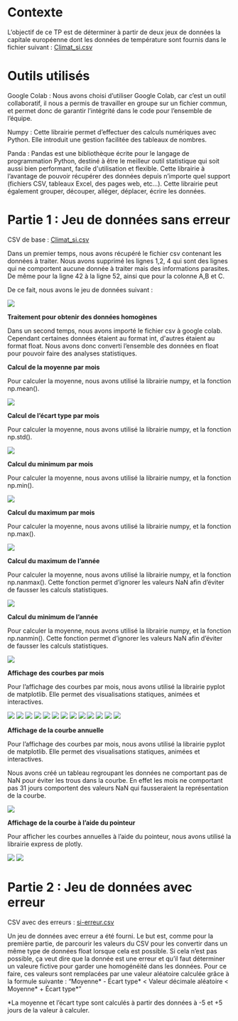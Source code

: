 # Contexte

  L’objectif de ce TP est de déterminer à partir de deux jeux de données la capitale européenne dont les données de température sont fournis dans le fichier suivant : [Climat_si.csv](https://github.com/CortoVilain/TPQualiteDesDonnees/blob/main/climat_si.csv)

# Outils utilisés

Google Colab : 
Nous avons choisi d’utiliser Google Colab, car c’est un outil collaboratif, il nous a permis de travailler en groupe sur un fichier commun, et permet donc de garantir l’intégrité dans le code pour l’ensemble de l’équipe. 

Numpy :
Cette librairie permet d’effectuer des calculs numériques avec Python. Elle introduit une gestion facilitée des tableaux de nombres.

Panda : 
Pandas est une bibliothèque écrite pour le langage de programmation Python, destiné à être le meilleur outil statistique qui soit aussi bien performant, facile d'utilisation et flexible. Cette librairie à l’avantage de pouvoir récupérer des données depuis n’importe quel support (fichiers CSV, tableaux Excel, des pages web, etc…). Cette librairie peut également grouper, découper, alléger, déplacer, écrire les données.


# Partie 1 : Jeu de données sans erreur

CSV de base : [Climat_si.csv](https://github.com/CortoVilain/TPQualiteDesDonnees/blob/main/climat_si.csv)

Dans un premier temps, nous avons récupéré le fichier csv contenant les données à traiter.
Nous avons supprimé les lignes 1,2, 4 qui sont des lignes qui ne comportent aucune donnée à traiter mais des informations parasites. 
De même pour la ligne 42 à la ligne 52, ainsi que pour la colonne A,B et C.

De ce fait, nous avons le jeu de données suivant : 

![](https://www.infolux.fr/wp-content/uploads/2021/02/1.png)


**Traitement pour obtenir des données homogènes**

Dans un second temps, nous avons importé le fichier csv à google colab. Cependant certaines données étaient au format int, d'autres étaient au format float. Nous avons donc converti l’ensemble des données en float pour pouvoir faire des analyses statistiques.



**Calcul de la moyenne par mois**

Pour calculer la moyenne, nous avons utilisé la librairie numpy, et la fonction np.mean().

![](https://www.infolux.fr/wp-content/uploads/2021/02/2.png)

**Calcul de l’écart type par mois** 

Pour calculer la moyenne, nous avons utilisé la librairie numpy, et la fonction np.std().

![](https://www.infolux.fr/wp-content/uploads/2021/02/3.png)

**Calcul du minimum par mois**

Pour calculer la moyenne, nous avons utilisé la librairie numpy, et la fonction np.min().

![](https://www.infolux.fr/wp-content/uploads/2021/02/4.png)

**Calcul du maximum par mois**

Pour calculer la moyenne, nous avons utilisé la librairie numpy, et la fonction np.max().

![](https://www.infolux.fr/wp-content/uploads/2021/02/6.png)

**Calcul du maximum de l’année**

Pour calculer la moyenne, nous avons utilisé la librairie numpy, et la fonction np.nanmax(). Cette fonction permet d’ignorer les valeurs NaN afin d’éviter de fausser les calculs statistiques.

![](https://www.infolux.fr/wp-content/uploads/2021/02/8.png)

**Calcul du minimum de l’année**

Pour calculer la moyenne, nous avons utilisé la librairie numpy, et la fonction np.nanmin(). Cette fonction permet d’ignorer les valeurs NaN afin d’éviter de fausser les calculs statistiques.

![](https://www.infolux.fr/wp-content/uploads/2021/02/9.png)

**Affichage des courbes par mois**

Pour l’affichage des courbes par mois, nous avons utilisé la librairie pyplot de matplotlib.
Elle permet des visualisations statiques, animées et interactives.

![](https://www.infolux.fr/wp-content/uploads/2021/02/10.png)
![](https://www.infolux.fr/wp-content/uploads/2021/02/11.png)
![](https://www.infolux.fr/wp-content/uploads/2021/02/12.png)
![](https://www.infolux.fr/wp-content/uploads/2021/02/13.png)
![](https://www.infolux.fr/wp-content/uploads/2021/02/14.png)
![](https://www.infolux.fr/wp-content/uploads/2021/02/15.png)
![](https://www.infolux.fr/wp-content/uploads/2021/02/16.png)
![](https://www.infolux.fr/wp-content/uploads/2021/02/17.png)
![](https://www.infolux.fr/wp-content/uploads/2021/02/18.png)
![](https://www.infolux.fr/wp-content/uploads/2021/02/19.png)
![](https://www.infolux.fr/wp-content/uploads/2021/02/20.png)
![](https://www.infolux.fr/wp-content/uploads/2021/02/21.png)
![](https://www.infolux.fr/wp-content/uploads/2021/02/22.png)


**Affichage de la courbe annuelle**

Pour l’affichage des courbes par mois, nous avons utilisé la librairie pyplot de matplotlib.
Elle permet des visualisations statiques, animées et interactives.

Nous avons créé un tableau regroupant les données ne comportant pas de NaN pour éviter les trous dans la courbe. En effet les mois ne comportant pas 31 jours comportent des valeurs NaN qui fausseraient la représentation de la courbe.

![](https://www.infolux.fr/wp-content/uploads/2021/02/23.png)

**Affichage de la courbe à l’aide du pointeur**

Pour afficher les courbes annuelles à l’aide du pointeur, nous avons utilisé la librairie express de plotly.

![](https://www.infolux.fr/wp-content/uploads/2021/02/24.png)
![](https://www.infolux.fr/wp-content/uploads/2021/02/25.png)

# Partie 2 : Jeu de données avec erreur
CSV avec des erreurs : [si-erreur.csv](https://github.com/CortoVilain/TPQualiteDesDonnees/blob/main/si-erreur.csv)


Un jeu de données avec erreur a été fourni. Le but est, comme pour la première partie, de parcourir les valeurs du CSV pour les convertir dans un même type de données float lorsque cela est possible.
Si cela n’est pas possible, ça veut dire que la donnée est une erreur et qu’il faut déterminer un valeure fictive pour garder une homogénéité dans les données.
Pour ce faire, ces valeurs sont remplacées par une valeur aléatoire calculée grâce à la formule suivante :
“Moyenne* - Écart type* < Valeur décimale aléatoire < Moyenne* + Écart type*”

*La moyenne et l’écart type sont calculés à partir des données à -5 et +5 jours de la valeur à calculer.

